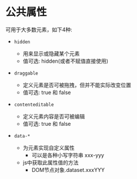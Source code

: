 # 公共属性

可用于大多数元素，如下4种:

- `hidden`
    - 用来显示或隐藏某个元素
    - 值可选: hidden(或者不赋值直接使用)

- `draggable`
    - 定义元素是否可被拖拽，但并不能实际改变位置
    - 值可选: true 和 false

- `contenteditable`
    - 定义元素内容是否可被编辑
    - 值可选: true 和 false

- `data-*`
    - 为元素实现自定义属性
        - 可以是各种小写字符串 xxx-yyy
    - js中获取此属性值的方法
        - DOM节点对象.dataset.xxxYYY